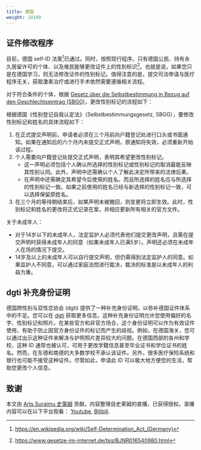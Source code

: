 ```yaml
---
title: 德国
weight: 10100
---
```


## 证件修改程序

目前，德国 self-ID 法案[^2]已通过。同时，按照现行程序，只有德国公民、持有永久居留许可的个体、以及难民能够更改证件上的性别标识[^1]。也就是说，如果您只是在德国学习，则无法修改证件的性别标记。值得注意的是，提交司法申请与医疗程序无关，获取激素治疗或进行手术依然需要遵循相关流程。

对于符合条件的个体，根据 [Gesetz über die Selbstbestimmung in Bezug auf den Geschlechtseintrag (SBGG)](https://www.bmfsfj.de/bmfsfj/themen/gleichstellung/queerpolitik-und-geschlechtliche-vielfalt/gesetz-ueber-die-selbstbestimmung-in-bezug-auf-den-geschlechtseintrag-sbgg--199332)，更改性别标记的流程如下：

根据德国《性别登记自我认定法》（Selbstbestimmungsgesetz, SBGG），要修改性别标记和姓名的具体流程如下：

1. 在正式提交声明前，申请者必须在三个月前向户籍登记处进行口头或书面通知。如果在通知后的六个月内未提交正式声明，原通知将失效，必须重新开始该过程。
1. 个人需要向户籍登记处提交正式声明，表明其希望更改性别标记。
   - 这一声明必须包括个人确认所选择的性别标记或性别标记的取消最能反映其性别认同。此外，声明中还需确认个人了解此决定所带来的法律后果。
   - 在声明中还需确定其希望今后使用的姓名。而且所选择的姓名应与所选择的性别标记一致。如果之前使用的姓名已经与新选择的性别标记一致，可以选择保留原姓名。
1. 在三个月的等待期结束后，如果声明未被撤回，则变更将立即生效。此时，性别标记和姓名的更改将正式记录在案，并相应更新所有相关的官方文件。

关于未成年人：
- 对于14岁以下的未成年人，法定监护人必须代表他们提交更改声明，且需在提交声明时获得未成年人的同意（如果未成年人已满5岁）。声明还必须在未成年人在场的情况下提交。
- 14岁及以上的未成年人可以自行提交声明，但仍需得到法定监护人的同意。如果监护人不同意，可以通过家庭法院进行裁决，裁决的标准是以未成年人的利益为重。

## dgti 补充身份证明

德国跨性别与双性恋协会 (dgti) 提供了一种补充身份证明，以弥补德国证件体系中的不足。您可以在 [dgti](https://dgti.org/) 获取更多信息。这种补充身份证明允许您使用偏好的名字、性别标记和照片。在某些官方和非官方场合，这个身份证明可以作为有效证件使用，有助于防止因官方身份证件的标记而产生的歧视。例如，在德国海关，您可以通过出示这种证件来解决与护照照片差异较大的问题。在德国西部的各州和学校，这种 ID 通常也被认可，可用于更改学籍信息甚至毕业证书和学位证书的姓名。然而，在东德和南德的大多数学校不承认该证件。另外，很多医疗保险系统和银行也可能不接受这种证件。尽管如此，申请此 ID 可以极大地方便您的生活，帮助您更改个人信息。

## 致谢

本文由 [Arts Suraimu 史莱姆](https://t.me/artssuraimu) 贡献。内容整理自史莱姆的直播，已获得授权。录播内容可以在以下平台观看： [Youtube](https://www.youtube.com/watch?v=QWJM5D8MeuE), [Bilibili](https://www.bilibili.com/video/BV1Vk4y1U7Bd).

[^1]: https://www.gesetze-im-internet.de/tsg/BJNR016540980.html
[^2]: https://en.wikipedia.org/wiki/Self-Determination_Act_(Germany)